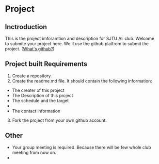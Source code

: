 # Project

## Inctroduction
This is the project imforamtion and description for SJTU Ali club. Welcome to submite your project here. We'll use the github platfrom to submit the project. ([What's github?](https://guides.github.com/activities/hello-world/))

## Project built Requirements

1. Create a repository.
2. Create the readme.md file. It should contain the following information:

* The creater of this project
* The Description of this project
* The schedule and the target
*
* The contact information
 
3. Fork the project from your own github account.

## Other 

* Your group meeting is required. Because there will be few whole club meeting from now on.
*
